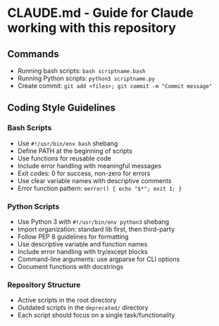 # CLAUDE.md - Guide for Claude working with this repository

## Commands
- Running bash scripts: `bash scriptname.bash`
- Running Python scripts: `python3 scriptname.py` 
- Create commit: `git add <files>; git commit -m "Commit message"`

## Coding Style Guidelines

### Bash Scripts
- Use `#!/usr/bin/env bash` shebang
- Define PATH at the beginning of scripts
- Use functions for reusable code
- Include error handling with meaningful messages
- Exit codes: 0 for success, non-zero for errors
- Use clear variable names with descriptive comments
- Error function pattern: `eerror() { echo "$*"; exit 1; }`

### Python Scripts
- Use Python 3 with `#!/usr/bin/env python3` shebang
- Import organization: standard lib first, then third-party
- Follow PEP 8 guidelines for formatting
- Use descriptive variable and function names
- Include error handling with try/except blocks
- Command-line arguments: use argparse for CLI options
- Document functions with docstrings

### Repository Structure
- Active scripts in the root directory
- Outdated scripts in the `deprecated/` directory
- Each script should focus on a single task/functionality
